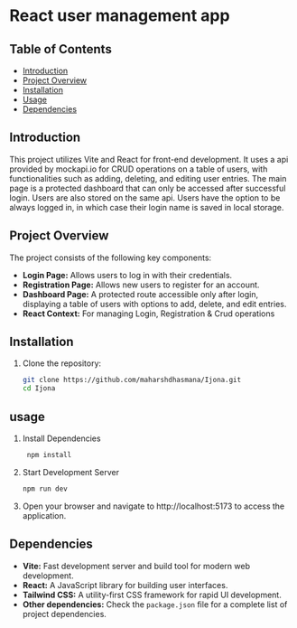 # React user management app

## Table of Contents

- [Introduction](#introduction)
- [Project Overview](#project-overview)
- [Installation](#installation)
- [Usage](#usage)
- [Dependencies](#dependencies)

## Introduction

This project utilizes Vite and React for front-end development. It uses a api provided by mockapi.io for CRUD operations on a table of users, with functionalities such as adding, deleting, and editing user entries. The main page is a protected dashboard that can only be accessed after successful login. Users are also stored on the same api. Users have the option to be always logged in, in which case their login name is saved in local storage.

## Project Overview

The project consists of the following key components:

- **Login Page:** Allows users to log in with their credentials.
- **Registration Page:** Allows new users to register for an account.
- **Dashboard Page:** A protected route accessible only after login, displaying a table of users with options to add, delete, and edit entries.
- **React Context:** For managing Login, Registration & Crud operations

## Installation

1. Clone the repository:
   ```bash
   git clone https://github.com/maharshdhasmana/Ijona.git
   cd Ijona
   ```

## usage

1. Install Dependencies
   ```sh
    npm install
   ```
2. Start Development Server
   ```sh
   npm run dev
   ```
3. Open your browser and navigate to http://localhost:5173 to access the application.

## Dependencies

- **Vite:** Fast development server and build tool for modern web development.
- **React:** A JavaScript library for building user interfaces.
- **Tailwind CSS:** A utility-first CSS framework for rapid UI development.
- **Other dependencies:** Check the `package.json` file for a complete list of project dependencies.
